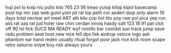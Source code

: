 huji
pol
lo
kolp
niu
polio
kilo
765
23
56
treao
yuiop
kilop
kipol
basecamp
pool
lop
mir
zap
web
guiol
yoin
pil
ral
lop
petit
cor
asdert
duip
only
alarm
10 days
total
neclear
art
meel
ART
alb
kilo
çop
ñol
tito
poy
raw
pol
pica
yep
run
ass rat
aas rat
jud
holer
raw
chin
cerdan
innoq
hasdy
salt
123
18
91
pat
cick off
90
lol
fick
SUCS MA
READY
wyf
romillo 
bar
cooldot
sun
track
jump
save
radu
problem
aeat
host
new
nice
tell dps
lisk airdrop
veloce
logo
ask
phantom
ear
hand
reden
usually
ritual
forgot
poor
jack
rice
kick
room
scape
retro
saturno
snipe
buy
risk
always
yours
